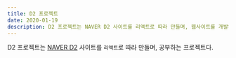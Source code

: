 ```yaml
---
title: D2 프로젝트
date: 2020-01-19
description: D2 프로젝트는 NAVER D2 사이트를 리액트로 따라 만들며, 웹사이트를 개발하며 공부하는 프로젝트입니다.
---
```


D2 프로젝트는 [NAVER D2](https://d2.naver.com) 사이트를 `리액트`로 따라 만들며,
공부하는 프로젝트다.